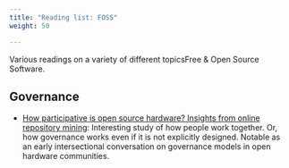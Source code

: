 ```yaml
---
title: "Reading list: FOSS"
weight: 50

---
```


Various readings on a variety of different topicsFree & Open Source Software.


## Governance

* [How participative is open source hardware? Insights from online repository mining](https://www.cambridge.org/core/services/aop-cambridge-core/content/view/D1341B4E550B8F42032585694B6DB8D8/S205347011800015Xa.pdf/how_participative_is_open_source_hardware_insights_from_online_repository_mining.pdf):
  Interesting study of how people work together.
  Or, how governance works even if it is not explicitly designed.
  Notable as an early intersectional conversation on governance models in open hardware communities.
